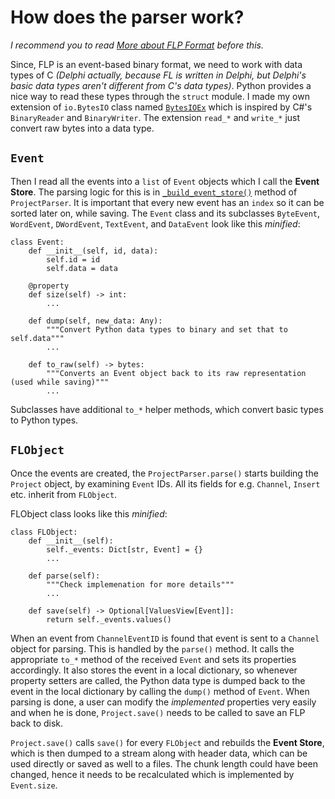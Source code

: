 # How does the parser work?

*I recommend you to read [More about FLP Format](flp-format.md) before this.*

Since, FLP is an event-based binary format, we need to work with data types of C *(Delphi actually, because FL is written in Delphi, but Delphi's basic data types aren't different from C's data types)*. Python provides a nice way to read these types through the `struct` module. I made my own extension of `io.BytesIO` class named [`BytesIOEx`](../pyflp/bytesioex.py) which is inspired by C#'s `BinaryReader` and `BinaryWriter`. The extension `read_*` and `write_*` just convert raw bytes into a data type.

## `Event`

Then I read all the events into a `list` of `Event` objects which I call the **Event Store**. The parsing logic for this is in [`_build_event_store()`](../pyflp/parser.py#L78) method of `ProjectParser`. It is important that every new event has an `index` so it can be sorted later on, while saving. The `Event` class and its subclasses `ByteEvent`, `WordEvent`, `DWordEvent`, `TextEvent`, and `DataEvent` look like this *minified*:

```{code-block} python
class Event:
    def __init__(self, id, data):
        self.id = id
        self.data = data

    @property
    def size(self) -> int:
        ...
    
    def dump(self, new_data: Any):
        """Convert Python data types to binary and set that to self.data"""
        ...
    
    def to_raw(self) -> bytes:
        """Converts an Event object back to its raw representation (used while saving)"""
        ...
```

Subclasses have additional `to_*` helper methods, which convert basic types to Python types.

## `FLObject`
Once the events are created, the `ProjectParser.parse()` starts building the `Project` object, by examining `Event` IDs. All its fields for e.g. `Channel`, `Insert` etc. inherit from `FLObject`.

FLObject class looks like this *minified*:

```{code-block} python
class FLObject:
    def __init__(self):
        self._events: Dict[str, Event] = {}
        ...
    
    def parse(self):
        """Check implemenation for more details"""
        ...

    def save(self) -> Optional[ValuesView[Event]]:
        return self._events.values()
```

When an event from `ChannelEventID` is found that event is sent to  a `Channel` object for parsing. This is handled by the `parse()` method. It calls the appropriate `to_*` method of the received `Event` and sets its properties accordingly. It also stores the event in a local dictionary, so whenever property setters are called, the Python data type is dumped back to the event in the local dictionary by calling the `dump()` method of `Event`. When parsing is done, a user can modify the *implemented* properties very easily and when he is done, `Project.save()` needs to be called to save an FLP back to disk.

`Project.save()` calls `save()` for every `FLObject` and rebuilds the **Event Store**, which is then dumped to a stream along with header data, which can be used directly or saved as well to a files. The chunk length could have been changed, hence it needs to be recalculated which is implemented by `Event.size`.
